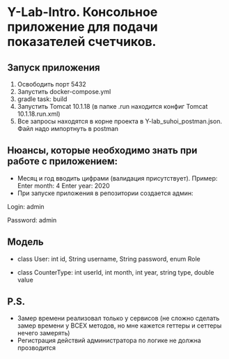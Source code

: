 # Y-Lab-Intro. Консольное приложение для подачи показателей счетчиков.
## Запуск приложения
1) Освободить порт 5432
2) Запустить docker-compose.yml
3) gradle task: build 
4) Запустить Tomcat 10.1.18 (в папке .run находится конфиг Tomcat 10.1.18.run.xml)
5) Все запросы находятся в корне проекта в Y-lab_suhoi_postman.json. Файл надо импортнуть в postman
## Нюансы, которые необходимо знать при работе с приложением:
* Месяц и год вводить цифрами (валидация присутствует). Пример:
Enter month: 4
Enter year: 2020
* При запуске приложения в репозитории создается админ:

Login: admin

Password: admin

## Модель

* class User:
  int id, String username, String password, enum Role

* class CounterType:
  int userId, int month, int year, string type, double value
## P.S.

* Замер времени реализовал только у сервисов (не сложно сделать замер времени у ВСЕХ методов, но мне кажется геттеры и сеттеры нечего замерять)
* Регистрация действий администратора по логике не должна прозводится